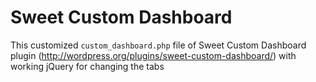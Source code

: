 Sweet Custom Dashboard
=================

This customized `custom_dashboard.php` file of Sweet Custom Dashboard plugin (http://wordpress.org/plugins/sweet-custom-dashboard/) with working jQuery for changing the tabs
